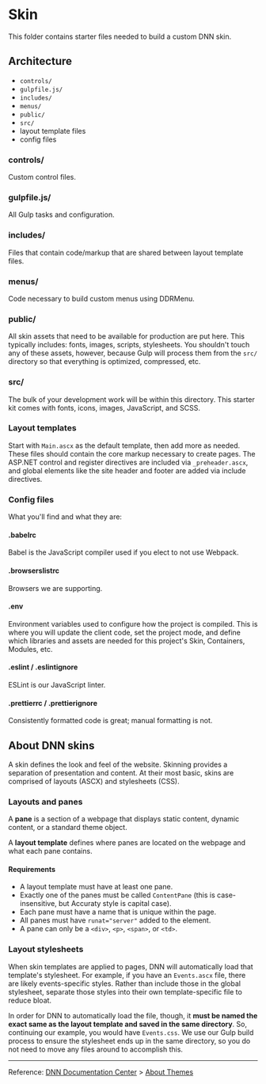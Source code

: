 # Skin

This folder contains starter files needed to build a custom DNN skin.

## Architecture

- `controls/`
- `gulpfile.js/`
- `includes/`
- `menus/`
- `public/`
- `src/`
- layout template files
- config files

### controls/

Custom control files.

### gulpfile.js/

All Gulp tasks and configuration.

### includes/

Files that contain code/markup that are shared between layout template files.

### menus/

Code necessary to build custom menus using DDRMenu.

### public/

All skin assets that need to be available for production are put here. This typically includes: fonts, images, scripts, stylesheets. You shouldn't touch any of these assets, however, because Gulp will process them from the `src/` directory so that everything is optimized, compressed, etc.

### src/

The bulk of your development work will be within this directory. This starter kit comes with fonts, icons, images, JavaScript, and SCSS.

### Layout templates

Start with `Main.ascx` as the default template, then add more as needed. These files should contain the core markup necessary to create pages. The ASP.NET control and register directives are included via `_preheader.ascx`, and global elements like the site header and footer are added via include directives.

### Config files

What you'll find and what they are:

#### .babelrc

Babel is the JavaScript compiler used if you elect to not use Webpack.

#### .browserslistrc

Browsers we are supporting.

#### .env

Environment variables used to configure how the project is compiled. This is where you will update the client code, set the project mode, and define which libraries and assets are needed for this project's Skin, Containers, Modules, etc.

#### .eslint / .eslintignore

ESLint is our JavaScript linter.

#### .prettierrc / .prettierignore

Consistently formatted code is great; manual formatting is not.

## About DNN skins

A skin defines the look and feel of the website. Skinning provides a separation of presentation and content. At their most basic, skins are comprised of layouts (ASCX) and stylesheets (CSS).

### Layouts and panes

A **pane** is a section of a webpage that displays static content, dynamic content, or a standard theme object.

A **layout template** defines where panes are located on the webpage and what each pane contains.

#### Requirements

- A layout template must have at least one pane.
- Exactly one of the panes must be called `ContentPane` (this is case-insensitive, but Accuraty style is capital case).
- Each pane must have a name that is unique within the page.
- All panes must have `runat="server"` added to the element.
- A pane can only be a `<div>`, `<p>`, `<span>`, or `<td>`.

### Layout stylesheets

When skin templates are applied to pages, DNN will automatically load that template's stylesheet. For example, if you have an `Events.ascx` file, there are likely events-specific styles. Rather than include those in the global stylesheet, separate those styles into their own template-specific file to reduce bloat.

In order for DNN to automatically load the file, though, it **must be named the exact same as the layout template and saved in the same directory**. So, continuing our example, you would have `Events.css`. We use our Gulp build process to ensure the stylesheet ends up in the same directory, so you do not need to move any files around to accomplish this.

---

Reference: [DNN Documentation Center](http://www.dnnsoftware.com/docs) > [About Themes](http://www.dnnsoftware.com/docs/designers/about-themes.html)
